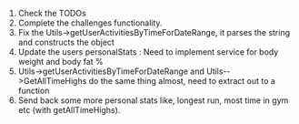 1. Check the TODOs
2. Complete the challenges functionality.
3. Fix the Utils->getUserActivitiesByTimeForDateRange, it parses the string and constructs the object
4. Update the users personalStats : Need to implement service for body weight and body fat %
5. Utils->getUserActivitiesByTimeForDateRange and Utils-->GetAllTimeHighs do the same thing almost, need to extract out to a function
6. Send back some more personal stats like, longest run, most time in gym etc (with getAllTimeHighs).
